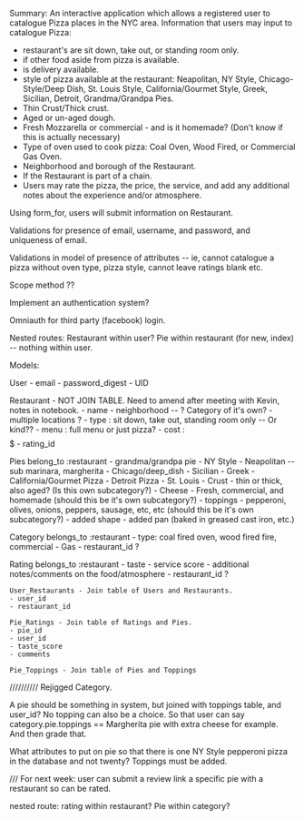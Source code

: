 Summary: An interactive application which allows a registered user to catalogue Pizza places in the NYC area.
Information that users may input to catalogue Pizza:

  - restaurant's are sit down, take out, or standing room only.
  - if other food aside from pizza is available.
  - is delivery available.
  - style of pizza available at the restaurant: Neapolitan, NY Style, Chicago-Style/Deep Dish, St. Louis Style, California/Gourmet Style, Greek, Sicilian, Detroit, Grandma/Grandpa Pies.
  - Thin Crust/Thick crust.
  - Aged or un-aged dough.
  - Fresh Mozzarella or commercial - and is it homemade? (Don't know if this is actually necessary)
  - Type of oven used to cook pizza: Coal Oven, Wood Fired, or Commercial Gas Oven.
  - Neighborhood and borough of the Restaurant.
  - If the Restaurant is part of a chain.
  - Users may rate the pizza, the price, the service, and add any additional notes about the experience and/or atmosphere.

Using form_for, users will submit information on Restaurant.

Validations for presence of email, username, and password, and uniqueness of email.

Validations in model of presence of attributes -- ie, cannot catalogue a pizza without oven type, pizza style, cannot leave ratings blank etc.

Scope method ??

Implement an authentication system?

Omniauth for third party (facebook) login.

Nested routes: Restaurant within user? Pie within restaurant (for new, index) -- nothing within user.

Models:

  User
    - email
    - password_digest
    - UID

  Restaurant - NOT JOIN TABLE. Need to amend after meeting with Kevin, notes in notebook.
    - name
    - neighborhood -- ? Category of it's own?
    - multiple locations ?
    - type : sit down, take out, standing room only -- Or kind??
    - menu : full menu or just pizza?
    - cost : $$$$$
    - rating_id


  Pies belong_to :restaurant
    - grandma/grandpa pie
    - NY Style
    - Neapolitan -- sub marinara, margherita
    - Chicago/deep_dish
    - Sicilian
    - Greek
    - California/Gourmet Pizza
    - Detroit Pizza
    - St. Louis
    - Crust - thin or thick, also aged? (Is this own subcategory?)
    - Cheese - Fresh, commercial, and homemade (should this be it's own subcategory?)
    - toppings - pepperoni, olives, onions, peppers, sausage, etc, etc (should this be it's own subcategory?)
    - added shape
    - added pan (baked in greased cast iron, etc.)
    <!-- - specialty pies -->


  Category belongs_to :restaurant
    <!-- - brick fire -->
    - type: coal fired oven, wood fired fire, commercial - Gas
    - restaurant_id ?

  Rating belongs_to :restaurant
    <!-- - menu goes here?? -->
    - taste
    - service score
    - additional notes/comments on the food/atmosphere
    - restaurant_id ?

  <!-- Menu a category of it's own? -- NOPE
    - full menu
    - only pizza -->

    User_Restaurants - Join table of Users and Restaurants.
    - user_id
    - restaurant_id

    Pie_Ratings - Join table of Ratings and Pies.
    - pie_id
    - user_id
    - taste_score
    - comments

    Pie_Toppings - Join table of Pies and Toppings




  //////////
  Rejigged Category.

  A pie should be something in system, but joined with toppings table, and user_id? No topping can also be a choice. So that user can say category.pie.toppings == Margherita pie with extra cheese for example. And then grade that.

  What attributes to put on pie so that there is one NY Style pepperoni pizza in the database and not twenty? Toppings must be added.


  /// For next week:
  user can submit a review
  link a specific pie with a restaurant so can be rated.

  nested route: rating within restaurant? Pie within category?
